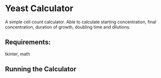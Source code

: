 # Yeast Calculator
A simple cell count calculator. Able to calculate starting concentration, final concentration, duration of growth, doubling time and dilutions.

## Requirements:
tkinter, math

## Running the Calculator

